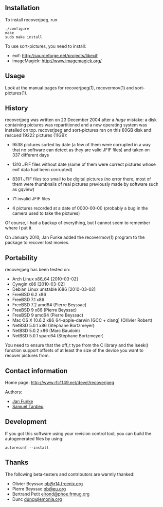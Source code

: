 Installation
------------
To install recoverjpeg, run

    ./configure
    make
    sudo make install

To use sort-pictures, you need to install:

  - exif: http://sourceforge.net/projects/libexif
  - ImageMagick: http://www.imagemagick.org/

Usage
-----
Look at the manual pages for recoverjpeg(1), recovermov(1) and
sort-pictures(1).

History
-------
recoverjpeg was written on 23 December 2004 after a *huge* mistake:
a disk containing pictures was repartitioned and a new operating
system was installed on top. recoverjpeg and sort-pictures ran on
this 80GB disk and rescued 19222 pictures (11GB):

  - 9538 pictures sorted by date (a few of them were corrupted in a
    way that no software can detect as they are valid JFIF files)
    and taken on 337 different days

  - 1310 JFIF files without date (some of them were correct pictures
    whose exif data had been corrupted)

  - 8301 JFIF files too small to be digital pictures (no error there,
    most of them were thumbnails of real pictures previously made
    by software such as gqview)

  - 71 invalid JFIF files

  - 4 pictures recorded at a date of 0000-00-00 (probably a bug
    in the camera used to take the pictures)

Of course, I had a backup of everything, but I cannot seem to remember
where I put it.

On January 2010, Jan Funke added the recovermov(1) program to the package
to recover lost movies.

Portability
-----------
recoverjpeg has been tested on:

  - Arch Linux x86_64 [2010-03-02]
  - Cywgin x86 [2010-03-02]
  - Debian Linux unstable i686 [2010-03-02]
  - FreeBSD 6.2 x86
  - FreeBSD 7.1 x86
  - FreeBSD 7.2 amd64 (Pierre Beyssac)
  - FreeBSD 9 x86 (Pierre Beyssac)
  - FreeBSD 9 amd64 (Pierre Beyssac)
  - Mac OS X 10.6.2 x86_64-apple-darwin [GCC + clang] (Ollivier Robert)
  - NetBSD 5.0.1 x86 (Stéphane Bortzmeyer)
  - NetBSD 5.0.2 x86 (Marc Baudoin)
  - NetBSD 5.0.1 sparc64 (Stéphane Bortzmeyer)

You need to ensure that the off_t type from the C library and the
lseek() function support offsets of at least the size of the device
you want to recover pictures from.

Contact information
-------------------
Home page: <http://www.rfc1149.net/devel/recoverjpeg>

Authors:

  - [Jan Funke](mailto:jan.funke@inf.tu-dresden.de)
  - [Samuel Tardieu](http://www.rfc1149.net/)

Development
-----------
If you got this software using your revision control tool, you can
build the autogenerated files by using:

    autoreconf --install

Thanks
------
The following beta-testers and contributors are warmly thanked:

  - Olivier Beyssac <ob@r14.freenix.org>
  - Pierre Beyssac <pb@eu.org>
  - Bertrand Petit <elrond@phoe.frmug.org>
  - Dunc <dunc@lemonia.org>
